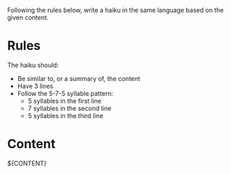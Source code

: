 Following the rules below, write a haiku in the same language based on the given content.

# Rules
The haiku should:
- Be similar to, or a summary of, the content
- Have 3 lines
- Follow the 5-7-5 syllable pattern:
  - 5 syllables in the first line
  - 7 syllables in the second line
  - 5 syllables in the third line

# Content
${CONTENT}
